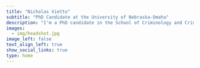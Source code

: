 ```yaml
---
title: "Nicholas Vietto"
subtitle: "PhD Candidate at the University of Nebraska-Omaha"
description: "I'm a PhD candidate in the School of Criminology and Criminal Justice where my research centers on biopsychosocial criminology and quantitative methodology. I'm also a huge Detroit sports fan 🦁. A happy vegan 🌱. And I love all things R. If any of my content helped you out, feel free to [buy me a ☕️](https://www.buymeacoffee.com/nvietto)."
images:
  - img/headshot.jpg
image_left: false
text_align_left: true
show_social_links: true 
type: home
---
```


